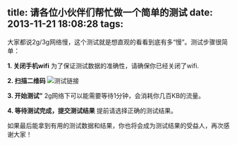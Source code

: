 title: 请各位小伙伴们帮忙做一个简单的测试
date: 2013-11-21 18:08:28
tags:
---



大家都说2g/3g网络慢，这个测试就是想直观的看看到底有多“慢”。测试步骤很简单：

**1. 关闭手机wifi**
为了保证测试数据的准确性，请确保你已经关闭了wifi.

**2. 扫描二维码**
![测试链接](http://gtms01.alicdn.com/tps/i1/T1t6G5Fc8gXXcW27rz-256-256.png)

**3. 开始测试”**
2g网络下可以能需要等待1分钟，会消耗你几百KB的流量。

**4.  等待测试完成，提交测试结果**
提前请选择正确的测试结果。


如果最后能拿到有用的测试数据和结果，你也将会成为测试结果的受益人，再次感谢大家！